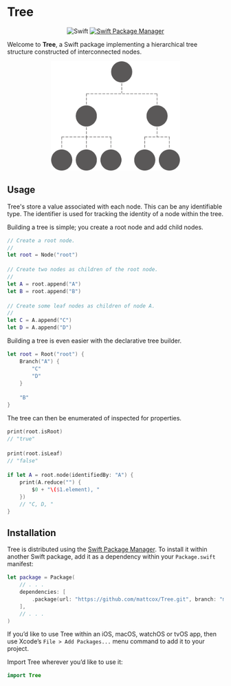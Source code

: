 # Tree

<p align="center">
    <img src="https://img.shields.io/badge/Swift-orange.svg" alt="Swift" />
    <a href="https://swift.org/package-manager">
        <img src="https://img.shields.io/badge/swiftpm-compatible-brightgreen.svg?style=flat" alt="Swift Package Manager" />
    </a>
</p>

Welcome to **Tree**, a Swift package implementing a hierarchical tree structure
constructed of interconnected nodes.

<p align="center">
    <picture>
        <source srcset="./Resources/tree~dark.png" media="(prefers-color-scheme: dark)">
        <img src="./Resources/tree.png" width="300" max-width="90%" alt="An example of a basic tree hierarchy">
    </picture>
</p>

## Usage

Tree's store a value associated with each node. This can be any identifiable
type. The identifier is used for tracking the identity of a node within the
tree.

Building a tree is simple; you create a root node and add child nodes.

```swift
// Create a root node.
//
let root = Node("root")

// Create two nodes as children of the root node.
//
let A = root.append("A")
let B = root.append("B")

// Create some leaf nodes as children of node A.
//
let C = A.append("C")
let D = A.append("D")
```

Building a tree is even easier with the declarative tree builder.

```swift
let root = Root("root") {
    Branch("A") {
        "C"
        "D"
    }
    
    "B"
}
```

The tree can then be enumerated of inspected for properties.

```swift
print(root.isRoot)
// "true"

print(root.isLeaf)
// "false"

if let A = root.node(identifiedBy: "A") {
    print(A.reduce("") {
        $0 + "\($1.element), "
    })
    // "C, D, "
}
```

## Installation

Tree is distributed using the [Swift Package Manager](https://swift.org/package-manager). To install it within another Swift package, add it as a dependency within your `Package.swift` manifest:

```swift
let package = Package(
    // . . .
    dependencies: [
        .package(url: "https://github.com/mattcox/Tree.git", branch: "main")
    ],
    // . . .
)
```

If you’d like to use Tree within an iOS, macOS, watchOS or tvOS app, then use Xcode’s `File > Add Packages...` menu command to add it to your project.

Import Tree wherever you’d like to use it:
```swift
import Tree
```
